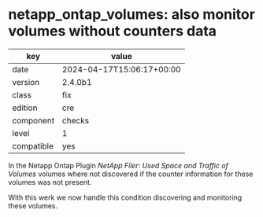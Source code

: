 [//]: # (werk v2)
# netapp_ontap_volumes: also monitor volumes without counters data

key        | value
---------- | ---
date       | 2024-04-17T15:06:17+00:00
version    | 2.4.0b1
class      | fix
edition    | cre
component  | checks
level      | 1
compatible | yes

In the Netapp Ontap Plugin _NetApp Filer: Used Space and Traffic of Volumes_ volumes where not discovered
if the counter information for these volumes was not present.

With this werk we now handle this condition discovering and monitoring these volumes.
